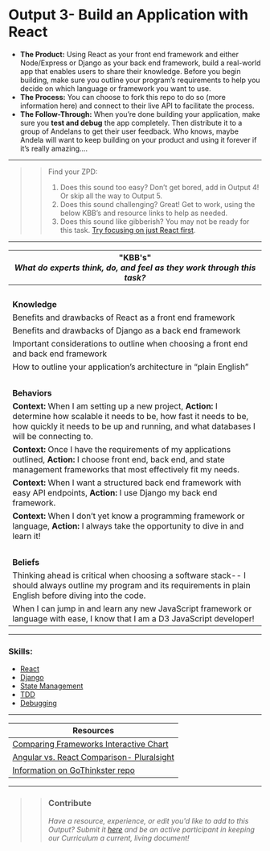 # Output 3- Build an Application with React 

- **The Product:** Using React as your front end framework and either Node/Express or Django as your back end framework, build a real-world app that enables users to share their knowledge. Before you begin building, make sure you outline your program’s requirements to help you decide on which language or framework you want to use. <br>
- **The Process:** You can choose to fork this repo to do so (more information here) and connect to their live API to facilitate the process.   <br>
- **The Follow-Through:** When you’re done building your application, make sure you **test and debug** the app completely. Then distribute it to a group of Andelans to get their user feedback. Who knows, maybe Andela will want to keep building on your product and using it forever if it’s really amazing….  

-----------------------------------------------------------
>> Find your ZPD: 
>> 
>> 1. Does this sound too easy? Don’t get bored, add in Output 4! Or skip all the way to Output 5.  
>> 2. Does this sound challenging? Great! Get to work, using the below KBB’s and resource links to help as needed. 
>>  3. Does this sound like gibberish? You may not be ready for this task. [Try focusing on just React first](https://github.com/andela/learningmap/blob/master/Phase-C/JavaScript%20D2/Curriculum/11-%20Intro%20to%20React/README.md). 

----------------------------------------------------------------

| **"KBB's"** <br> _What do experts think, do, and feel as they work through this task?_|
|----------|
| </br>| 
| **Knowledge**	| 
| Benefits and drawbacks of React as a front end framework	|  
| Benefits and drawbacks of Django as a back end framework | 
| Important considerations to outline when choosing a front end and back end framework	|
| How to outline your application’s architecture in “plain English” | 
| </br> | 
| **Behaviors** 	| 
|  **Context:** When I am setting up a new project, **Action:** I determine how scalable it needs to be, how fast it needs to be, how quickly it needs to be up and running, and what databases I will be connecting to. 	|  
| **Context:** Once I have the requirements of my applications outlined, **Action:** I choose front end, back end, and state management frameworks that most effectively fit my needs. 	|
| **Context:** When I want a structured back end framework with easy API endpoints, **Action:** I use Django my back end framework.|  
| **Context:** When I don’t yet know a programming framework or language, **Action:** I always take the opportunity to dive in and learn it!  | 
| </br> | 
| **Beliefs**	| 
| Thinking ahead is critical when choosing a software stack-- I should always outline my program and its requirements in plain English before diving into the code. |  
| When I can jump in and learn any new JavaScript framework or language with ease, I know that I am a D3 JavaScript developer!	|  


------
### Skills: 
* [React](https://github.com/andela/learningmap/blob/master/Phase-C/JavaScript%20D2/Curriculum/11-%20Intro%20to%20React/README.md)
* [Django](https://github.com/andela/learningmap/tree/master/Phase-C/Python%20for%20Web/Curriculum/4%20-%20Django%20MVT%20Basics)
* [State Management](https://docs.google.com/a/andela.com/document/d/1A-XCSfBODm1g0CbcuMVeLhAAnNsrj1SQxFQwMigPu-s/edit?usp=sharing)
* [TDD](https://github.com/andela/learningmap/blob/master/Phase-C/JavaScript%20D1/Curriculum/15-%20Test%20Driven%20Development%20in%20JavaScript/README.md)
* [Debugging](https://github.com/andela/learningmap/blob/master/Phase-3/Technical%20Team%20Lead/Curriculum/17%20-%20Debugging/README.md)

------


| Resources|       	
|----------|
| [Comparing Frameworks Interactive Chart](http://vschart.com/compare/node-js/vs/django-framework)|
| [Angular vs. React Comparison- Pluralsight](https://www.pluralsight.com/guides/front-end-javascript/angular-vs-react-a-side-by-side-comparison)|
| [Information on GoThinkster repo](https://github.com/gothinkster/realworld)|

---- 

>> ### Contribute
>> _Have a resource, experience, or edit you'd like to add to this Output? Submit it [here](https://docs.google.com/a/andela.com/forms/d/e/1FAIpQLSeiwit-7JW3UScG9ItDX9DUZZnlCwdpo7aWruahsPKNJ_6JOA/viewform?usp=sf_link) and be an active participant in keeping our Curriculum a current, living document!_

